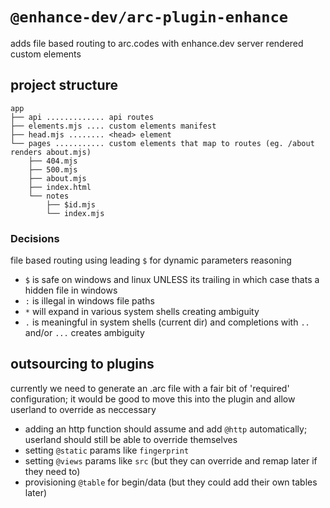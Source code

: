# `@enhance-dev/arc-plugin-enhance`

adds file based routing to arc.codes with enhance.dev server rendered custom elements

## project structure

```
app
├── api ............. api routes
├── elements.mjs .... custom elements manifest
├── head.mjs ........ <head> element
└── pages ........... custom elements that map to routes (eg. /about renders about.mjs)
    ├── 404.mjs
    ├── 500.mjs
    ├── about.mjs
    ├── index.html
    └── notes
        ├── $id.mjs
        └── index.mjs
```

### Decisions

file based routing using leading `$` for dynamic parameters reasoning 

- `$` is safe on windows and linux UNLESS its trailing in which case thats a hidden file in windows
- `:` is illegal in windows file paths
- `*` will expand in various system shells creating ambiguity 
- `.` is meaningful in system shells (current dir) and completions with `..` and/or `...` creates ambiguity 

## outsourcing to plugins

currently we need to generate an .arc file with a fair bit of 'required' configuration; it would be good to move this into the plugin and allow userland to override as neccessary 

- adding an http function should assume and add `@http` automatically; userland should still be able to override themselves
- setting `@static` params like `fingerprint`
- setting `@views` params like `src` (but they can override and remap later if they need to)
- provisioning `@table` for begin/data (but they could add their own tables later) 
